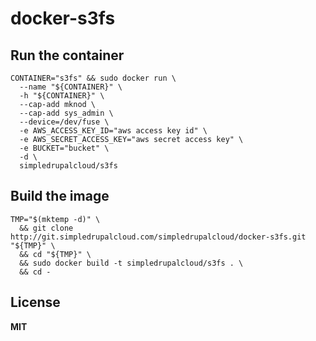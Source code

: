 # docker-s3fs

## Run the container

    CONTAINER="s3fs" && sudo docker run \
      --name "${CONTAINER}" \
      -h "${CONTAINER}" \
      --cap-add mknod \
      --cap-add sys_admin \
      --device=/dev/fuse \
      -e AWS_ACCESS_KEY_ID="aws access key id" \
      -e AWS_SECRET_ACCESS_KEY="aws secret access key" \
      -e BUCKET="bucket" \
      -d \
      simpledrupalcloud/s3fs

## Build the image

    TMP="$(mktemp -d)" \
      && git clone http://git.simpledrupalcloud.com/simpledrupalcloud/docker-s3fs.git "${TMP}" \
      && cd "${TMP}" \
      && sudo docker build -t simpledrupalcloud/s3fs . \
      && cd -

## License

**MIT**
